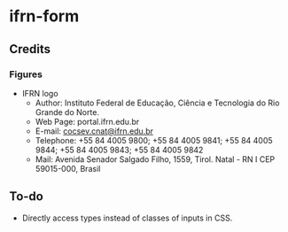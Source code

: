# ifrn-form

## Credits

### Figures

- IFRN logo
	- Author: Instituto Federal de Educação, Ciência e Tecnologia do Rio Grande do Norte.
	- Web Page: portal.ifrn.edu.br
	- E-mail: cocsev.cnat@ifrn.edu.br
	- Telephone: +55 84 4005 9800; +55 84 4005 9841; +55 84 4005 9844; +55 84 4005 9843; +55 84 4005 9842
	- Mail: Avenida Senador Salgado Filho, 1559, Tirol. Natal - RN I CEP 59015-000, Brasil

## To-do

- Directly access types instead of classes of inputs in CSS.
